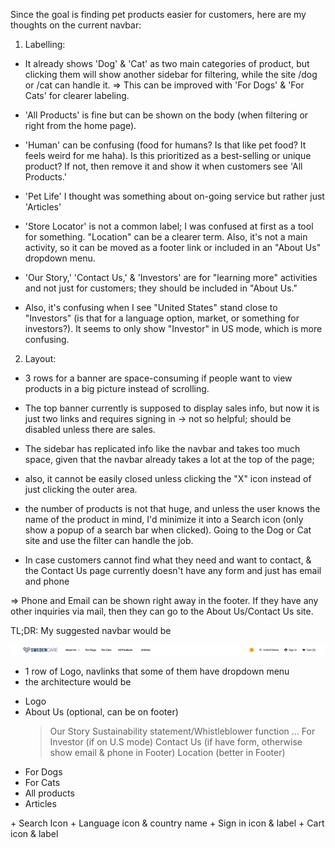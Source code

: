Since the goal is finding pet products easier for customers, here are my thoughts on the current navbar:

1. Labelling:

- It already shows 'Dog' & 'Cat' as two main categories of product, but clicking them will show another sidebar for filtering, while the site /dog or /cat can handle it.
  => This can be improved with 'For Dogs' & 'For Cats' for clearer labeling.

- 'All Products' is fine but can be shown on the body (when filtering or right from the home page).

- 'Human' can be confusing (food for humans? Is that like pet food? It feels weird for me haha).
  Is this prioritized as a best-selling or unique product?
  If not, then remove it and show it when customers see 'All Products.'

- 'Pet Life' I thought was something about on-going service but rather just 'Articles'

- 'Store Locator' is not a common label; I was confused at first as a tool for something. "Location" can be a clearer term.
  Also, it's not a main activity, so it can be moved as a footer link or included in an "About Us" dropdown menu.

- 'Our Story,' 'Contact Us,' & 'Investors' are for "learning more" activities and not just for customers; they should be included in "About Us."

- Also, it's confusing when I see "United States" stand close to "Investors" (is that for a language option, market, or something for investors?).
  It seems to only show "Investor" in US mode, which is more confusing.

2. Layout:

- 3 rows for a banner are space-consuming if people want to view products in a big picture instead of scrolling.

- The top banner currently is supposed to display sales info, but now it is just two links and requires signing in -> not so helpful; should be disabled unless there are sales.

- The sidebar has replicated info like the navbar and takes too much space, given that the navbar already takes a lot at the top of the page;

- also, it cannot be easily closed unless clicking the "X" icon instead of just clicking the outer area.

- the number of products is not that huge, and unless the user knows the name of the product in mind, I'd minimize it into a Search icon (only show a popup of a search bar when clicked). Going to the Dog or Cat site and use the filter can handle the job.

- In case customers cannot find what they need and want to contact, & the Contact Us page currently doesn't have any form and just has email and phone

=> Phone and Email can be shown right away in the footer. If they have any other inquiries via mail, then they can go to the About Us/Contact Us site.

TL;DR: My suggested navbar would be

![demo image](demo.png)

- 1 row of Logo, navlinks that some of them have dropdown menu
- the architecture would be

<Nav left>

- Logo
- About Us (optional, can be on footer)
  > Our Story
  > Sustainability statement/Whistleblower function
  > ...
  > For Investor (if on U.S mode)
  > Contact Us (if have form, otherwise show email & phone in Footer)
  > Location (better in Footer)
- For Dogs
- For Cats
- All products
- Articles

<Nav right> 
+ Search Icon 
+ Language icon & country name 
+ Sign in icon & label 
+ Cart icon & label
